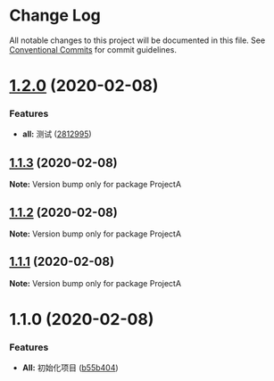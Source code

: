 # Change Log

All notable changes to this project will be documented in this file.
See [Conventional Commits](https://conventionalcommits.org) for commit guidelines.

# [1.2.0](https://github.com/cyrilzhao/lerna-demo/compare/ProjectA@1.1.3...ProjectA@1.2.0) (2020-02-08)


### Features

* **all:** 测试 ([2812995](https://github.com/cyrilzhao/lerna-demo/commit/28129952103faa64079fe132d2e6d96c43d50e35))





## [1.1.3](https://github.com/cyrilzhao/lerna-demo/compare/ProjectA@1.1.2...ProjectA@1.1.3) (2020-02-08)

**Note:** Version bump only for package ProjectA





## [1.1.2](https://github.com/cyrilzhao/lerna-demo/compare/ProjectA@1.1.1...ProjectA@1.1.2) (2020-02-08)

**Note:** Version bump only for package ProjectA





## [1.1.1](https://github.com/cyrilzhao/lerna-demo/compare/ProjectA@1.1.0...ProjectA@1.1.1) (2020-02-08)

**Note:** Version bump only for package ProjectA





# 1.1.0 (2020-02-08)


### Features

* **All:** 初始化项目 ([b55b404](https://github.com/cyrilzhao/lerna-demo/commit/b55b40434f02483c0d57777df7d0d4da69a1782f))
